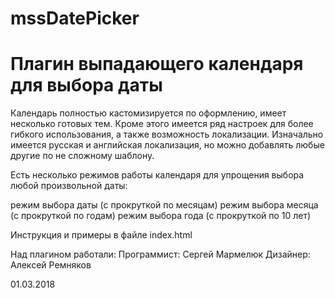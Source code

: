 # mssDatePicker

# Плагин выпадающего календаря для выбора даты

Календарь полностью кастомизируется по оформлению, имеет несколько готовых тем. Кроме этого имеется ряд настроек для более гибкого использования, а также возможность локализации. Изначально имеется русская и английская локализация, но можно добавлять любые другие по не сложному шаблону.

Есть несколько режимов работы календаря для упрощения выбора любой произвольной даты:

режим выбора даты (с прокруткой по месяцам)
режим выбора месяца (с прокруткой по годам)
режим выбора года (с прокруткой по 10 лет)

Инструкция и примеры в файле index.html

Над плагином работали:
Программист: Сергей Мармелюк
Дизайнер: Алексей Ремняков

01.03.2018